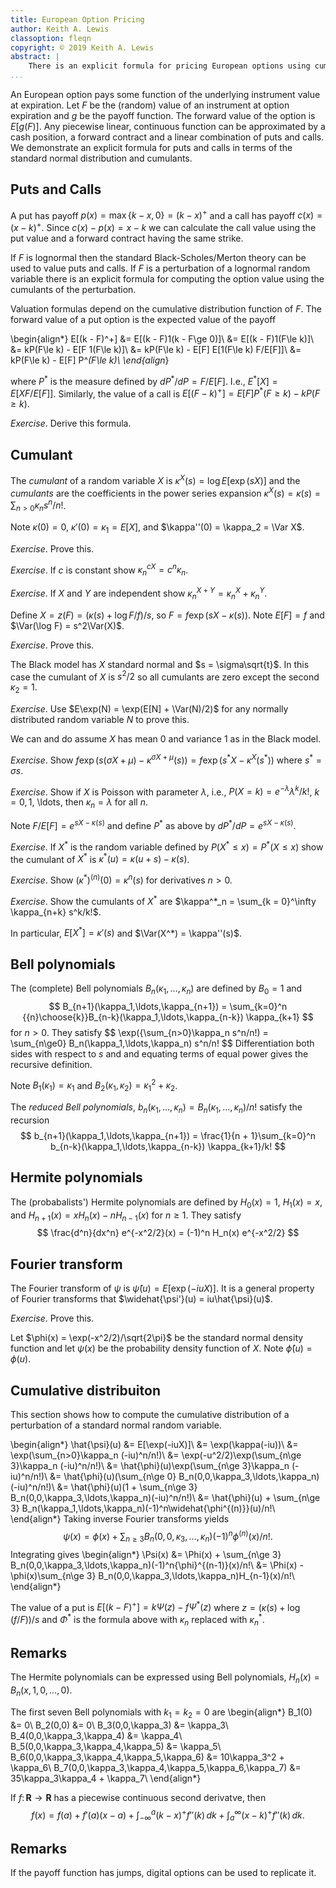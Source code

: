 ```yaml
---
title: European Option Pricing
author: Keith A. Lewis
classoption: fleqn
copyright: © 2019 Keith A. Lewis
abstract: |
	There is an explicit formula for pricing European options using cumulants.
...
```


An European option pays some function of the underlying instrument value at expiration.
Let $F$ be the (random) value of an instrument at option expiration and $g$ be the
payoff function. The forward value of the option is $E[g(F)]$.
Any piecewise linear, continuous function can be approximated by a cash position,
a forward contract and a linear combination of puts and calls.
We demonstrate an explicit formula for puts and calls in terms of the standard
normal distribution and cumulants.

## Puts and Calls

A put has payoff $p(x) = \max\{k - x, 0\} = (k - x)^+$ and a call has payoff
$c(x) = (x - k)^+$. Since $c(x) - p(x) = x - k$ we can calculate the call value
using the put value and a forward contract having the same strike.

If $F$ is lognormal then the standard Black-Scholes/Merton theory can be used to
value puts and calls. If $F$ is a perturbation of a lognormal random variable there is
an explicit formula for computing the option value using the cumulants of the perturbation.

Valuation formulas depend on the cumulative distribution function of $F$.
The forward value of a put option is the expected value of the payoff

\begin{align*}
E[(k - F)^+] &= E[(k - F)1(k - F\ge 0)]\\
	&= E[(k - F)1(F\le k)]\\
	&= kP(F\le k) - E[F 1(F\le k)]\\
	&= kP(F\le k) - E[F] E[1(F\le k) F/E[F]]\\
	&= kP(F\le k) - E[F] P^*(F\le k)\\
\end{align*}

where $P^*$ is the measure defined by $dP^*/dP = F/E[F]$.
I.e., $E^*[X] = E[X F/E[F]]$. Similarly, the value of a
call is $E[(F - k)^+] = E[F] P^*(F\ge k) - k P(F\ge k)$.

_Exercise_. Derive this formula.

## Cumulant

The _cumulant_ of a random variable $X$ is $\kappa^X(s) = \log E[\exp(sX)]$
and the _cumulants_ are the coefficients in the power series expansion
$\kappa^X(s) = \kappa(s) = \sum_{n>0} \kappa_n s^n/n!$.

Note $\kappa(0) = 0$, $\kappa'(0) = \kappa_1 = E[X]$,
and $\kappa''(0) = \kappa_2 = \Var X$.

_Exercise_. Prove this.

_Exercise_. If $c$ is constant show $\kappa_n^{cX} = c^n\kappa_n$.

_Exercise_. If $X$ and $Y$ are independent show $\kappa_n^{X+Y} = \kappa_n^X + \kappa_n^Y$.

Define $X = z(F) = (\kappa(s) + \log F/f)/s$, so
$F = f\exp(sX - \kappa(s))$.  Note $E[F] = f$ and $\Var(\log F) = s^2\Var(X)$.

_Exercise_. Prove this.

The Black model has $X$
standard normal and $s = \sigma\sqrt{t}$. In this case the cumulant of $X$
is $s^2/2$ so all cumulants are zero except the second $\kappa_2 = 1$.

_Exercise_. Use $E\exp(N) = \exp(E[N] + \Var(N)/2)$ for any normally distributed
random variable $N$ to prove this.

We can and do assume $X$ has mean $0$ and variance $1$ as in the Black model.

_Exercise_. Show $f\exp(s(\sigma X + \mu) - \kappa^{\sigma X+\mu}(s))
= f\exp(s^*X - \kappa^X(s^*))$ where $s^* = \sigma s$.

_Exercise_. Show if $X$ is Poisson with parameter $\lambda$, i.e.,
$P(X = k) = e^{-\lambda} \lambda^k/k!$, $k = 0, 1$, \ldots, then
$\kappa_n = \lambda$ for all $n$.

Note $F/E[F] = e^{sX - \kappa(s)}$ and define $P^*$ as above by $dP^*/dP = e^{sX - \kappa(s)}$.

_Exercise_. If $X^*$ is the random variable defined by $P(X^*\le x) = P^*(X\le x)$ show
the cumulant of $X^*$ is $\kappa^*(u) = \kappa(u + s) - \kappa(s)$.

_Exercise_. Show $(\kappa^*)^{(n)}(0) = \kappa^n(s)$ for derivatives $n > 0$.

_Exercise_. Show the cumulants of $X^*$ are $\kappa^*_n = \sum_{k = 0}^\infty \kappa_{n+k} s^k/k!$.

In particular, $E[X^*] = \kappa'(s)$ and $\Var(X^*) = \kappa''(s)$.

## Bell polynomials

The (complete) Bell polynomials $B_n(\kappa_1,\ldots,\kappa_n)$
are defined by $B_0 = 1$ and
$$
	B_{n+1}(\kappa_1,\ldots,\kappa_{n+1})
		= \sum_{k=0}^n {{n}\choose{k}}B_{n-k}(\kappa_1,\ldots,\kappa_{n-k}) \kappa_{k+1}
$$
for $n > 0$. They satisfy
$$
	\exp({\sum_{n>0}\kappa_n s^n/n!) = \sum_{n\ge0} B_n(\kappa_1,\ldots,\kappa_n) s^n/n!
$$
Differentiation both sides with respect to $s$
and and equating terms of equal power gives the recursive definition.

Note $B_1(\kappa_1) = \kappa_1$ and $B_2(\kappa_1,\kappa_2) = \kappa_1^2 + \kappa_2$.

The _reduced Bell polynomials_, $b_n(\kappa_1,\ldots,\kappa_n) = B_n(\kappa_1,\ldots,\kappa_n)/n!$
satisfy the recursion
$$
	b_{n+1}(\kappa_1,\ldots,\kappa_{n+1})
		= \frac{1}{n + 1}\sum_{k=0}^n b_{n-k}(\kappa_1,\ldots,\kappa_{n-k}) \kappa_{k+1}/k!
$$

## Hermite polynomials

The (probabalists') Hermite polynomials are defined by $H_0(x)
= 1$, $H_1(x) = x$, and $H_{n+1}(x) = x H_n(x) - n H_{n-1}(x)$ for $n \ge 1$.
They satisfy
$$
\frac{d^n}{dx^n} e^{-x^2/2}(x) = (-1)^n H_n(x) e^{-x^2/2} 
$$

## Fourier transform

The Fourier transform of $\psi$ is $\hat{\psi}(u) = E[\exp(-iuX)]$.
It is a general property of
Fourier transforms that $\widehat{\psi'}(u) = iu\hat{\psi}(u)$.

_Exercise_. Prove this.

Let $\phi(x) = \exp(-x^2/2)/\sqrt{2\pi}$ be the standard normal density
function and let $\psi(x)$ be the probability density function of $X$.
Note $\hat{\phi}(u) = \phi(u)$.

## Cumulative distribuiton

This section shows how to compute the cumulative distribution of a perturbation
of a standard normal random variable.

\begin{align*}
\hat{\psi}(u) &= E[\exp(-iuX)]\\
	&= \exp(\kappa(-iu))\\
	&= \exp(\sum_{n>0}\kappa_n (-iu)^n/n!)\\
	&= \exp(-u^2/2)\exp(\sum_{n\ge 3}\kappa_n (-iu)^n/n!)\\
	&= \hat{\phi}(u)\exp(\sum_{n\ge 3}\kappa_n (-iu)^n/n!)\\
	&= \hat{\phi}(u)(\sum_{n\ge 0} B_n(0,0,\kappa_3,\ldots,\kappa_n)(-iu)^n/n!)\\
	&= \hat{\phi}(u)(1 + \sum_{n\ge 3} B_n(0,0,\kappa_3,\ldots,\kappa_n)(-iu)^n/n!)\\
	&= \hat{\phi}(u) + \sum_{n\ge 3} B_n(\kappa_1,\ldots,\kappa_n)(-1)^n\widehat{\phi^{(n)}}(u)/n!\\
\end{align*}
Taking inverse Fourier transforms yields
$$
\psi(x) = \phi(x) + \sum_{n\ge 3} B_n(0,0,\kappa_3,\ldots,\kappa_n)(-1)^n{\phi}^{(n)}(x)/n!.
$$
Integrating gives
\begin{align*}
\Psi(x) &= \Phi(x) + \sum_{n\ge 3} B_n(0,0,\kappa_3,\ldots,\kappa_n)(-1)^n{\phi}^{(n-1)}(x)/n!\\
	    &= \Phi(x) - \phi(x)\sum_{n\ge 3} B_n(0,0,\kappa_3,\ldots,\kappa_n)H_{n-1}(x)/n!\\
\end{align*}

The value of a put is $E[(k - F)^+] = k\Psi(z) - f\Psi^*(z)$ where
$z = (\kappa(s) + \log(f/F))/s$ and $\Phi^*$ is the formula above with
$\kappa_n$ replaced with $\kappa_n^*$.

## Remarks

The Hermite polynomials can be expressed using Bell polynomials, $H_n(x) = B_n(x,1,0,\ldots,0)$.

The first seven Bell polynomials with $k_1 = k_2 = 0$ are
\begin{align*}
	B_1(0) &= 0\\
	B_2(0,0) &= 0\\
	B_3(0,0,\kappa_3) &= \kappa_3\\
	B_4(0,0,\kappa_3,\kappa_4) &= \kappa_4\\
	B_5(0,0,\kappa_3,\kappa_4,\kappa_5) &= \kappa_5\\
	B_6(0,0,\kappa_3,\kappa_4,\kappa_5,\kappa_6) &= 10\kappa_3^2 + \kappa_6\\
	B_7(0,0,\kappa_3,\kappa_4,\kappa_5,\kappa_6,\kappa_7) &= 35\kappa_3\kappa_4 + \kappa_7\\
\end{align*}

If $f\colon\mathbf{R}\to\mathbf{R}$ has a piecewise continuous second derivatve, then
$$
f(x) = f(a) + f'(a)(x-a) + \int_{-\infty}^a (k - x)^+ f''(k)\,dk + \int_a^\infty (x - k)^+ f''(k)\,dk.
$$

## Remarks

If the payoff function has jumps, digital options can be used to replicate it.

